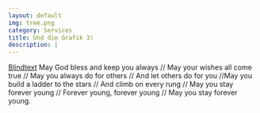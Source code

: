 ```yaml
---
layout: default
img: tree.png
category: Services
title: Und die Grafik 3! 
description: |
---
```


 [Blindtext](www.azlyrics.com/lyrics/bobdylan/foreveryoung.html)  May God bless and keep you always  // May your wishes all come true // May you always do for others // And let others do for you //May you build a ladder to the stars // And climb on every rung // May you stay forever young // Forever young, forever young // May you stay forever young.
